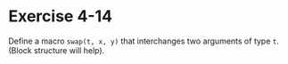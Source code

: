 # Exercise 4-14

Define a macro `swap(t, x, y)` that interchanges two arguments of type `t`. (Block structure will help).
